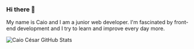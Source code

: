 ### Hi there 👋

My name is Caio and I am a junior web developer. I'm fascinated by front-end development and I try to learn and improve every day more.

![Caio César GitHub Stats](https://github-readme-stats.vercel.app/api?username=caiobent&theme=dark&show_icons=true)


